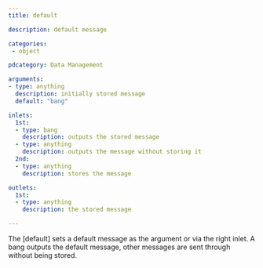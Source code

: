 ```yaml
---
title: default

description: default message

categories:
 - object

pdcategory: Data Management

arguments:
- type: anything
  description: initially stored message
  default: "bang"

inlets:
  1st:
  - type: bang
    description: outputs the stored message
  - type: anything
    description: outputs the message without storing it
  2nd:
  - type: anything
    description: stores the message

outlets:
  1st:
  - type: anything
    description: the stored message

---
```


The [default] sets a default message as the argument or via the right inlet. A bang outputs the default message, other messages are sent through without being stored.

